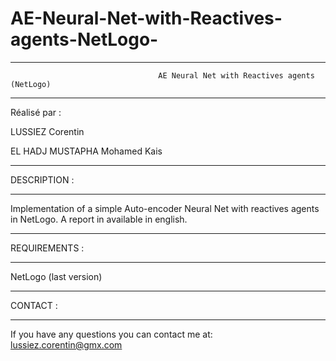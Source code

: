 # AE-Neural-Net-with-Reactives-agents-NetLogo-

****************************************************************************************************************
                                     AE Neural Net with Reactives agents (NetLogo)                                        
****************************************************************************************************************

Réalisé par :

LUSSIEZ Corentin 

EL HADJ MUSTAPHA Mohamed Kais

*********************
DESCRIPTION :
*********************

Implementation of a simple Auto-encoder Neural Net with reactives agents in NetLogo.
A report in available in english.

*********************
REQUIREMENTS :
*********************

NetLogo (last version)

*********************
CONTACT :
*********************
If you have any questions you can contact me at: lussiez.corentin@gmx.com
